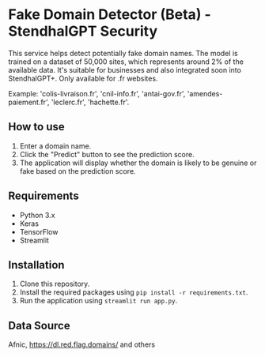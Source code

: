 Fake Domain Detector (Beta) - StendhalGPT Security
===================================================

This service helps detect potentially fake domain names. The model is trained on a dataset of 50,000 sites, which represents around 2% of the available data. It's suitable for businesses and also integrated soon into StendhalGPT+. Only available for .fr websites.

Example: 'colis-livraison.fr', 'cnil-info.fr', 'antai-gov.fr', 'amendes-paiement.fr', 'leclerc.fr', 'hachette.fr'.

How to use
----------

1. Enter a domain name.
2. Click the "Predict" button to see the prediction score.
3. The application will display whether the domain is likely to be genuine or fake based on the prediction score.

Requirements
------------

- Python 3.x
- Keras
- TensorFlow
- Streamlit

Installation
------------

1. Clone this repository.
2. Install the required packages using `pip install -r requirements.txt`.
3. Run the application using `streamlit run app.py`.

Data Source
-----------

Afnic, <https://dl.red.flag.domains/> and others


